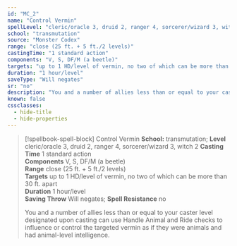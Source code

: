 ```yaml
---
id: "MC_2"
name: "Control Vermin"
spellLevel: "cleric/oracle 3, druid 2, ranger 4, sorcerer/wizard 3, witch 2"
school: "transmutation"
source: "Monster Codex"
range: "close (25 ft. + 5 ft./2 levels)"
castingTime: "1 standard action"
components: "V, S, DF/M (a beetle)"
targets: "up to 1 HD/level of vermin, no two of which can be more than 30 ft. apart"
duration: "1 hour/level"
saveType: "Will negates"
sr: "no"
description: "You and a number of allies less than or equal to your caster level designated upon casting can use Handle Animal and Ride checks to influence or control the targeted vermin as if they were animals and had animal-level intelligence."
known: false
cssclasses:
  - hide-title
  - hide-properties
---
```


> [!spellbook-spell-block] Control Vermin
> **School:** transmutation; **Level** cleric/oracle 3, druid 2, ranger 4, sorcerer/wizard 3, witch 2
> **Casting Time** 1 standard action  
> **Components** V, S, DF/M (a beetle)  
> **Range** close (25 ft. + 5 ft./2 levels)  
> **Targets** up to 1 HD/level of vermin, no two of which can be more than 30 ft. apart  
> **Duration** 1 hour/level  
> **Saving Throw** Will negates; **Spell Resistance** no
> 
> You and a number of allies less than or equal to your caster level designated upon casting can use Handle Animal and Ride checks to influence or control the targeted vermin as if they were animals and had animal-level intelligence.